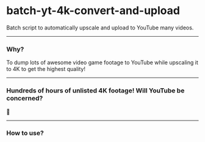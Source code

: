 # batch-yt-4k-convert-and-upload
Batch script to automatically upscale and upload to YouTube many videos.
___
### Why?
To dump lots of awesome video game footage to YouTube while upscaling it to 4K to get the highest quality!
___
### Hundreds of hours of unlisted 4K footage! Will YouTube be concerned?
🤷
___
### How to use?
